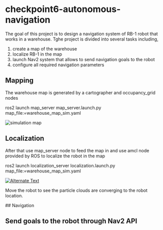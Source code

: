 # checkpoint6-autonomous-navigation

<p>The goal of this project is to design a navigation system of RB-1 robot that works in a warehouse. Tghe project is divided into several tasks including,</p>

<ol>
  <li>create a map of the warehouse</li>
  <li>localize RB-1 in the map</li>
  <li>launch Nav2 system that allows to send navigation goals to the robot</li>
  <li>configure all required navigation parameters</li>
</ol>

## Mapping
<p>The warehouse map is generated by a cartographer and occupancy_grid nodes</p>

ros2 launch map_server map_server.launch.py map_file:=warehouse_map_sim.yaml

<img alt="simulation map" src="https://github.com/ptientho/checkpoint6-autonomous-navigation/blob/main/Screen%20Shot%202023-09-21%20at%2010.47.23%20PM.png"/>

## Localization
<p>After that use map_server node to feed the map in and use amcl node provided by ROS to localize the robot in the map</p>

ros2 launch localization_server localization.launch.py map_file:=warehouse_map_sim.yaml


<a href="https://github.com/ptientho/checkpoint6-autonomous-navigation/blob/main/Screen%20Recording%202023-09-21%20at%2011.02.11%20PM.mov)" title="Link Title"><img src="{image-url}" alt="Alternate Text" /></a>
<p>Move the robot to see the particle clouds are converging to the robot location.</p>
## Navigation

## Send goals to the robot through Nav2 API

